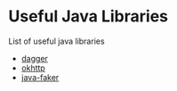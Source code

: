 # Useful Java Libraries
List of useful java libraries

* [dagger](https://github.com/google/dagger)
* [okhttp](https://github.com/square/okhttp)
* [java-faker](https://github.com/DiUS/java-faker)
